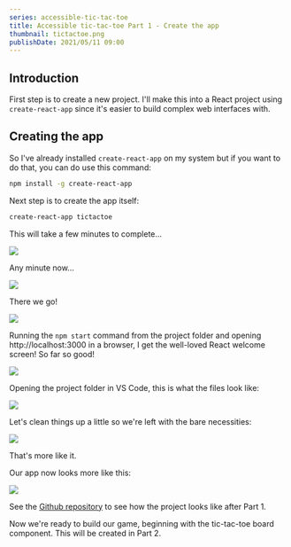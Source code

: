 ```yaml
---
series: accessible-tic-tac-toe
title: Accessible tic-tac-toe Part 1 - Create the app
thumbnail: tictactoe.png
publishDate: 2021/05/11 09:00
---
```


## Introduction

First step is to create a new project. I'll make this into a React project using `create-react-app` since it's easier to build complex web interfaces with.

## Creating the app

So I've already installed `create-react-app` on my system but if you want to do that, you can do use this command:

```sh
npm install -g create-react-app
```

Next step is to create the app itself:

```sh
create-react-app tictactoe
```

This will take a few minutes to complete...

![](/assets/tictactoe-createreactapp.png)

Any minute now...

![](/assets/tictactoe-create2.png)

There we go!

![](/assets/tictactoe-done.png)

Running the `npm start` command from the project folder and opening http://localhost:3000 in a browser, I get the well-loved React welcome screen! So far so good!

![](/assets/tictactoe-reactwelcome.png)

Opening the project folder in VS Code, this is what the files look like:

![](/assets/tictactoe-filesinit.png)

Let's clean things up a little so we're left with the bare necessities:

![](/assets/tictactoe-aftercleanup.png)

That's more like it.

Our app now looks more like this:

![](/assets/tictactoe-hello.png)

See the [Github repository](https://github.com/SavvasStephanides/accessible-tic-tac-toe/tree/part1) to see how the project looks like after Part 1.

Now we're ready to build our game, beginning with the tic-tac-toe board component. This will be created in Part 2.
